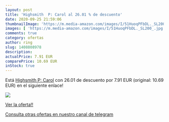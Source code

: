 ```yaml
---
layout: post
title: 'Highsmith  P: Carol al 26.01 % de descuento'
date: 2020-09-25 21:59:06
thumbnailImage: 'https://m.media-amazon.com/images/I/51HuoqPFbDL._SL200_.jpg'
images: [ 'https://m.media-amazon.com/images/I/51HuoqPFbDL._SL200_.jpg' ]
comments: true
category: ofertas
author: ring
slug: 1408808978
description:
actualPrice: 7.91 EUR
comparePrice: 10.69 EUR
inStock: true
---
```


Está [Highsmith  P: Carol](https://www.amazon.com/dp/1408808978/?tag=redken08-20) con 26.01 de descuento por 7.91 EUR (original: 10.69 EUR) en el siguiente enlace!

[![](https://m.media-amazon.com/images/I/51HuoqPFbDL._SL200_.jpg)](https://www.amazon.com/dp/1408808978/?tag=redken08-20)

[Ver la oferta!!](https://www.amazon.com/dp/1408808978/?tag=redken08-20)

[Consulta otras ofertas en nuestro canal de telegram](https://t.me/s/ofertas25)
